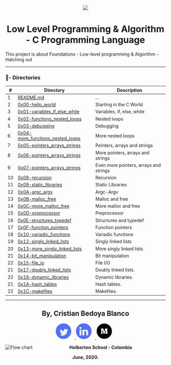 <p align="center">
  <img src="https://www.holbertonschool.com/holberton-logo.png" width="360"/>
    <br>

<h1 align="center">Low Level Programming & Algorithm - C Programming Language </h1>


This project is about  Foundations - Low-level programming & Algorithm - Hatching out

---
### :file_folder:- Directories

#|Directory|Description
---|---|---
1|[README.md](./README.md)| ...
2|[0x00-hello_world](./0x00-hello_world)| Starting in the C World
3|[0x01-variables_if_else_while](./0x01-variables_if_else_while)| Variables, if, else, while
4|[0x02-functions_nested_loops](./0x02-functions_nested_loops)| Nested loops
5|[0x03-debugging](./0x03-debugging)| Debugging
6|[0x04-more_functions_nested_loops](./0x04-more_functions_nested_loops)| More nested loops
7|[0x05-pointers_arrays_strings](./0x05-pointers_arrays_strings)| Pointers, arrays and strings
8|[0x06-pointers_arrays_strings](./0x06-pointers_arrays_strings)| More pointers, arrays and strings
9|[0x07-pointers_arrays_strings](./0x07-pointers_arrays_strings)| Even more pointers, arrays and strings
10|[0x08-recursion](./0x08-recursion)| Recursion
11|[0x09-static_libraries](./0x09-static_libraries)| Static Libraries
12|[0x0A-argc_argv](./0x0A-argc_argv)| Argc-Argv
13|[0x0B-malloc_free](./0x0B-malloc_free)| Malloc and free
14|[0x0C-more_malloc_free](./0x0C-more_malloc_free)| More malloc and free
15|[0x0D-preprocessor](./0x0D-preprocessor)| Preprocessor
16|[0x0E-structures_typedef](./0x0E-structures_typedef)| Structures and typedef
17|[0x0F-function_pointers](./0x0F-function_pointers)| Function pointers
18|[0x10-variadic_functions](./0x10-variadic_functions)| Variadic functions
19|[0x12-singly_linked_lists](./0x12-singly_linked_lists)| Singly linked lists
20|[0x13-more_singly_linked_lists](./0x13-more_singly_linked_lists)| More singly linked lists
21|[0x14-bit_manipulation](./0x14-bit_manipulation)| Bit manipulation
22|[0x15-file_io](./0x15-file_io)| File I/O
21|[0x17-doubly_linked_lists](./0x17-doubly_linked_lists)| Doubly linked lists.
22|[0x18-dynamic_libraries](./0x18-dynamic_libraries)| Dynamic libraries.
21|[0x1A-hash_tables](./0x1A-hash_tables)| Hash tables.
22|[0x1C-makefiles](./0x1C-makefiles)| Makefiles.


---
<p align="center">
    <h2 align="center">By, Cristian Bedoya Blanco</h2>
      <p align="center">
        <a href="https://twitter.com/crisbedbla" target="_blank">
            <img alt="twitter_page" src="https://raw.githubusercontent.com/EckoJuan/Readme_template/master/images/twitter.png" style="float: center; margin-right: 10px" height="50" width="50">
        </a>
        <a href="https://www.linkedin.com/in/cristianbedoyab/" target="_blank">
            <img alt="linkedin_page" src="https://raw.githubusercontent.com/EckoJuan/Readme_template/master/images/linkedin.png" style="float: center; margin-right: 10px" height="50"  width="50">
        </a>
        <a href="https://medium.com/@crisbed321" target="_blank">
            <img alt="medium_page" src="https://raw.githubusercontent.com/EckoJuan/Readme_template/master/images/medium.png" style="float: center; margin-right: 10px" height="50" width="50">
        </a>
      </p>
</p>


<p align="center">
   <img src="https://www.holbertonschool.com/holberton-logo.png"
     alt="Flow chart"
     style="float: left; margin-right: 10px;">
</p>
<p align="center">
<b>Holberton School - Colombia<b><br>
</p>
<p align="center">
<b>June, 2020.<b>
</p>
